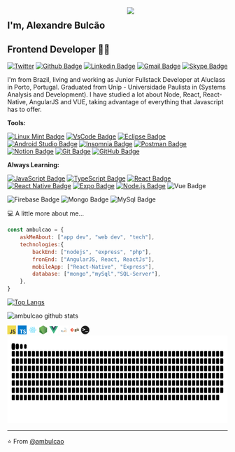 <img align='right' src="https://media.giphy.com/media/M9gbBd9nbDrOTu1Mqx/giphy.gif" width="230">

## I'm, Alexandre Bulcão 
## Frontend Developer 👨‍💻

[![Twitter](https://img.shields.io/badge/-Twitter-222222?style=flat-square&logo=twitter&logoColor=white&link=https://twitter.com/ambulcao/)](https://twitter.com/ambulcao/)
[![Github Badge](https://img.shields.io/badge/-Github-000?style=flat-square&logo=Github&logoColor=white&link=https://github.com/ambulcao)](https://github.com/ambulcao)
[![Linkedin Badge](https://img.shields.io/badge/-LinkedIn-blue?style=flat-square&logo=Linkedin&logoColor=white&link=https://linkedin.com/in/alexandre-bulcão-141780101)](https://linkedin.com/in/alexandre-bulcão-141780101)
[![Gmail Badge](https://img.shields.io/badge/-Gmail-c14438?style=flat-square&logo=Gmail&logoColor=white&link=mailto:ambulcao@gmail.com)](mailto:ambulcao@gmail.com)
[![Skype Badge](https://img.shields.io/badge/-Skype-00AFF0?style=flat-square&logo=Skype&logoColor=white&link=mailto:ambulcao@gmail.com)](https://join.skype.com/invite/aB0hz6dxd15J)

I'm from Brazil, living and working as Junior Fullstack Developer at Aluclass in Porto, Portugal. Graduated from Unip - Universidade Paulista in (Systems Analysis and Development). I have studied a lot about Node, React, React-Native, AngularJS and VUE, taking advantage of everything that Javascript has to offer.

**Tools:**

[![Linux Mint Badge](https://img.shields.io/badge/-Linux_Mint-87CF3E?style=flat-square&logo=linux-mint&logoColor=white&link=https://github.com/ambulcao)](https://)
[![VsCode Badge](https://img.shields.io/badge/-VsCode-007ACC?style=flat-square&logo=visual-studio-code&logoColor=white&link=https://github.com/ambulcao)](https://code.visualstudio.com/)
[![Eclipse Badge](https://img.shields.io/badge/-Eclipse-2C2255?style=flat-square&logo=eclipse&logoColor=white&link=https://github.com/ambulcao)](https://)
[![Android Studio Badge](https://img.shields.io/badge/-Android_Studio-3DDC84?style=flat-square&logo=android-studio&logoColor=white&link=https://github.com/ambulcao)](https://)
[![Insomnia Badge](https://img.shields.io/badge/-Insomnia-5849BE?style=flat-square&logo=insomnia&logoColor=white&link=https://github.com/ambulcao)](https://)
[![Postman Badge](https://img.shields.io/badge/-Postman-FF6C37?style=flat-square&logo=postman&logoColor=white&link=https://github.com/ambulcao)](https://)
[![Notion Badge](https://img.shields.io/badge/-Notion-000000?style=flat-square&logo=notion&logoColor=white&link=https://github.com/ambulcao)](https://)
[![Git Badge](https://img.shields.io/badge/-Git-F05032?style=flat-square&logo=git&logoColor=white&link=https://github.com/ambulcao)](https://)
[![GitHub Badge](https://img.shields.io/badge/-GitHub-181717?style=flat-square&logo=Github&logoColor=white&link=https://github.com/ambulcao)](https://)

**Always Learning:**

[![JavaScript Badge](https://img.shields.io/badge/-JavaScript-yellow?style=flat&logo=javascript&logoColor=black)](#)
[![TypeScript Badge](https://img.shields.io/badge/-TypeScript-007ACC?style=flat&logo=typescript&logoColor=white)](#)
[![React Badge](https://img.shields.io/badge/-React-282c33?style=flat&logo=react&logoColor=61DAFB)](#)
[![React Native Badge](https://img.shields.io/badge/-React_Native-silver?&style=flat&logo=react&logoColor=61DAFB)](#)
[![Expo Badge](https://img.shields.io/badge/-Expo-4C35E3?&style=flat&logo=expo&logoColor=white)](#)
[![Node.js Badge](https://img.shields.io/badge/-Node.js-339933?style=flat&logo=node.js&logoColor=white)](#)
![Vue Badge](https://img.shields.io/badge/-Vue-4FC08D?style=flat-square&logo=vue.js&logoColor=white&link=https://github.com/ambulcao)
<!--![Java Badge](https://img.shields.io/badge/-Java-c14438?style=flat-square&logo=Java&logoColor=white&link=https://github.com/ambulcao)-->
![Firebase Badge](https://img.shields.io/badge/-Firebase-FFCA28?style=flat-square&logo=Firebase&logoColor=white&link=https://github.com/ambulcao)
![Mongo Badge](https://img.shields.io/badge/-MongoDB-47A248?style=flat-square&logo=MongoDB&logoColor=white&link=https://github.com/ambulcao)
![MySql Badge](https://img.shields.io/badge/-MySql-4479A1?style=flat-square&logo=MySql&logoColor=white&link=https://github.com/ambulcao)
<!--![Docker](https://img.shields.io/badge/-Docker-099cec?style=flat&logoColor=fff&logo=docker)&nbsp;-->



💻 A little more about me...  

```javascript
const ambulcao = {
    askMeAbout: ["app dev", "web dev", "tech"],
    technologies:{
        backEnd: ["nodejs", "express", "php"],
        fronEnd: ["AngularJS, React, ReactJs"],
        mobileApp: ["React-Native", "Express"],
        database: ["mongo","mySql","SQL-Server"],
    },
}
```

[![Top Langs](https://github-readme-stats.vercel.app/api/top-langs/?username=anuraghazra&layout=compact)](https://github.com/anuraghazra/github-readme-stats)

![ambulcao github stats](https://github-readme-stats.vercel.app/api?username=ambulcao&show_icons=true&theme=merko)


<code><img height="20" src="https://raw.githubusercontent.com/github/explore/80688e429a7d4ef2fca1e82350fe8e3517d3494d/topics/javascript/javascript.png"></code>
<code><img height="20" src="https://raw.githubusercontent.com/github/explore/80688e429a7d4ef2fca1e82350fe8e3517d3494d/topics/typescript/typescript.png"></code>
<code><img height="20" src="https://raw.githubusercontent.com/github/explore/80688e429a7d4ef2fca1e82350fe8e3517d3494d/topics/react/react.png"></code>
<code><img height="20" src="https://raw.githubusercontent.com/github/explore/80688e429a7d4ef2fca1e82350fe8e3517d3494d/topics/nodejs/nodejs.png"></code>
<code><img height="20" src="https://raw.githubusercontent.com/github/explore/80688e429a7d4ef2fca1e82350fe8e3517d3494d/topics/vue/vue.png"></code>
<code><img height="20" src="https://raw.githubusercontent.com/github/explore/80688e429a7d4ef2fca1e82350fe8e3517d3494d/topics/mysql/mysql.png"></code>
<code><img height="20" src="https://raw.githubusercontent.com/github/explore/80688e429a7d4ef2fca1e82350fe8e3517d3494d/topics/git/git.png"></code>
<code><img height="20" src="https://raw.githubusercontent.com/github/explore/80688e429a7d4ef2fca1e82350fe8e3517d3494d/topics/terminal/terminal.png"></code></br>
<code><img height="200" src="https://raw.githubusercontent.com/Platane/snk/output/github-contribution-grid-snake.svg"></code>

---
⭐️ From [@ambulcao](https://github.com/ambulcao)


